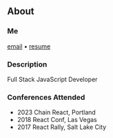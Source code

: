 ## About

### Me
[email](mailto:danny@tunney.dev) • [resume](https://www.linkedin.com/in/dtun/)

### Description
Full Stack JavaScript Developer

### Conferences Attended
- 2023 Chain React, Portland
- 2018 React Conf, Las Vegas
- 2017 React Rally, Salt Lake City
